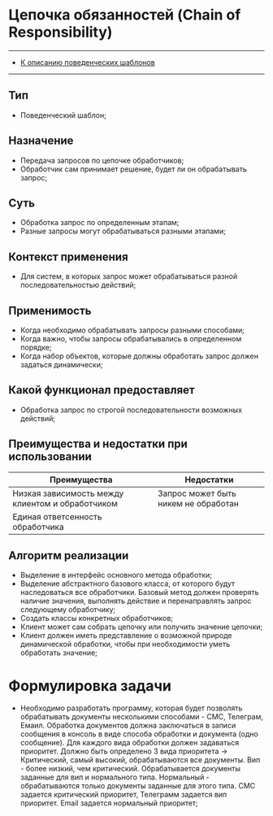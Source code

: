 # Цепочка обязанностей (Chain of Responsibility)
****
* [К описанию поведенческих шаблонов](../README.md)
****

## Тип
* Поведенческий шаблон;

## Назначение
* Передача запросов по цепочке обработчиков;
* Обработчик сам принимает решение, будет ли он обрабатывать запрос;

## Суть
* Обработка запрос по определенным этапам; 
* Разные запросы могут обрабатываться разными этапами;

## Контекст применения
* Для систем, в которых запрос может обрабатываться разной последовательностью действий;

## Применимость
* Когда необходимо обрабатывать запросы разными способами; 
* Когда важно, чтобы запросы обрабатывались в определенном порядке;
* Когда набор объектов, которые должны обработать запрос должен задаться динамически;

## Какой функционал предоставляет
* Обработка запрос по строгой последовательности возможных действий;

## Преимущества и недостатки при использовании
| Преимущества                                     | Недостатки                           |
|--------------------------------------------------|--------------------------------------|
| Низкая зависимость между клиентом и обработчиком | Запрос может быть никем не обработан |
| Единая ответсенность обработчика                 |                                      |

## Алгоритм реализации
* Выделение в интерфейс основного метода обработки;
* Выделение абстрактного базового класса, 
от которого будут наследоваться все обработчики. Базовый метод должен 
проверять наличие значения, выполнять действие и перенаправлять запрос 
следующему обработчику;
* Создать классы конкретных обработчиков;
* Клиент может сам собрать цепочку или получить значение цепочки;
* Клиент должен иметь представление о возможной природе динамической обработки, 
чтобы при необходимости уметь обработать значение;

# Формулировка задачи
* Необходимо разработать программу, которая будет позволять обрабатывать документы 
несколькими способами - СМС, Телеграм, Емаил. 
Обработка документов должна заключаться в записи сообщения в консоль в виде способа обработки и 
документа (одно сообщение). Для каждого вида обработки должен задаваться приоритет. 
Должно быть определено 3 вида приоритета -> Критический, самый высокий, обрабатываются все документы. 
Вип - более низкий, чем критический. Обрабатывается документы заданные для вип и нормального типа. 
Нормальный - обрабатываются только документы заданные для этого типа. 
СМС задается критический приоритет, Телеграмм задается вип приоритет. Email задается нормальный приоритет;